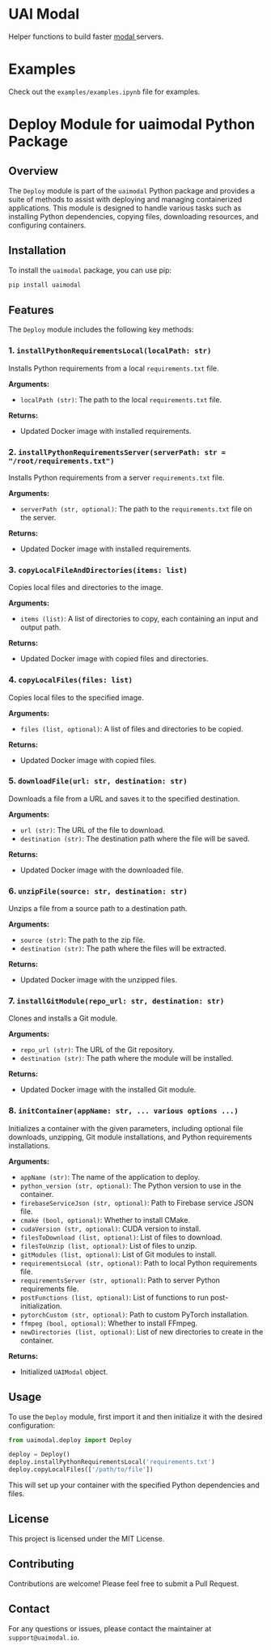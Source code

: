 # UAI Modal

Helper functions to build faster [modal ](https://modal.com)servers.

# Examples

Check out the ``examples/examples.ipynb`` file for examples.



# Deploy Module for uaimodal Python Package

## Overview

The `Deploy` module is part of the `uaimodal` Python package and provides a suite of methods to assist with deploying and managing containerized applications. This module is designed to handle various tasks such as installing Python dependencies, copying files, downloading resources, and configuring containers.

## Installation

To install the `uaimodal` package, you can use pip:

```bash
pip install uaimodal
```

## Features

The `Deploy` module includes the following key methods:

### 1. `installPythonRequirementsLocal(localPath: str)`
Installs Python requirements from a local `requirements.txt` file.

**Arguments:**
- `localPath (str)`: The path to the local `requirements.txt` file.

**Returns:**
- Updated Docker image with installed requirements.

### 2. `installPythonRequirementsServer(serverPath: str = "/root/requirements.txt")`
Installs Python requirements from a server `requirements.txt` file.

**Arguments:**
- `serverPath (str, optional)`: The path to the `requirements.txt` file on the server.

**Returns:**
- Updated Docker image with installed requirements.

### 3. `copyLocalFileAndDirectories(items: list)`
Copies local files and directories to the image.

**Arguments:**
- `items (list)`: A list of directories to copy, each containing an input and output path.

**Returns:**
- Updated Docker image with copied files and directories.

### 4. `copyLocalFiles(files: list)`
Copies local files to the specified image.

**Arguments:**
- `files (list, optional)`: A list of files and directories to be copied.

**Returns:**
- Updated Docker image with copied files.

### 5. `downloadFile(url: str, destination: str)`
Downloads a file from a URL and saves it to the specified destination.

**Arguments:**
- `url (str)`: The URL of the file to download.
- `destination (str)`: The destination path where the file will be saved.

**Returns:**
- Updated Docker image with the downloaded file.

### 6. `unzipFile(source: str, destination: str)`
Unzips a file from a source path to a destination path.

**Arguments:**
- `source (str)`: The path to the zip file.
- `destination (str)`: The path where the files will be extracted.

**Returns:**
- Updated Docker image with the unzipped files.

### 7. `installGitModule(repo_url: str, destination: str)`
Clones and installs a Git module.

**Arguments:**
- `repo_url (str)`: The URL of the Git repository.
- `destination (str)`: The path where the module will be installed.

**Returns:**
- Updated Docker image with the installed Git module.

### 8. `initContainer(appName: str, ... various options ...)`
Initializes a container with the given parameters, including optional file downloads, unzipping, Git module installations, and Python requirements installations.

**Arguments:**
- `appName (str)`: The name of the application to deploy.
- `python_version (str, optional)`: The Python version to use in the container.
- `firebaseServiceJson (str, optional)`: Path to Firebase service JSON file.
- `cmake (bool, optional)`: Whether to install CMake.
- `cudaVersion (str, optional)`: CUDA version to install.
- `filesToDownload (list, optional)`: List of files to download.
- `filesToUnzip (list, optional)`: List of files to unzip.
- `gitModules (list, optional)`: List of Git modules to install.
- `requirementsLocal (str, optional)`: Path to local Python requirements file.
- `requirementsServer (str, optional)`: Path to server Python requirements file.
- `postFunctions (list, optional)`: List of functions to run post-initialization.
- `pytorchCustom (str, optional)`: Path to custom PyTorch installation.
- `ffmpeg (bool, optional)`: Whether to install FFmpeg.
- `newDirectories (list, optional)`: List of new directories to create in the container.

**Returns:**
- Initialized `UAIModal` object.

## Usage

To use the `Deploy` module, first import it and then initialize it with the desired configuration:

```python
from uaimodal.deploy import Deploy

deploy = Deploy()
deploy.installPythonRequirementsLocal('requirements.txt')
deploy.copyLocalFiles(['/path/to/file'])
```

This will set up your container with the specified Python dependencies and files.

## License

This project is licensed under the MIT License.

## Contributing

Contributions are welcome! Please feel free to submit a Pull Request.

## Contact

For any questions or issues, please contact the maintainer at `support@uaimodal.io`.

